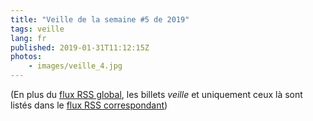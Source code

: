 ```yaml
---
title: "Veille de la semaine #5 de 2019"
tags: veille
lang: fr
published: 2019-01-31T11:12:15Z
photos:
    - images/veille_4.jpg
---
```



(En plus du [flux RSS global](/rss.xml), les billets *veille*
et uniquement ceux là sont listés dans le [flux RSS correspondant](/rss/veille.xml))
